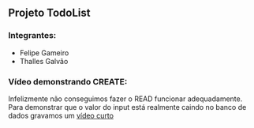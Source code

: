 ## Projeto TodoList

### Integrantes:

- Felipe Gameiro
- Thalles Galvão

### Vídeo demonstrando CREATE:

Infelizmente não conseguimos fazer o READ funcionar adequadamente. Para demonstrar que o valor do input está realmente caindo no banco de dados gravamos um [vídeo curto](https://youtu.be/g5LYMmSM0nM)